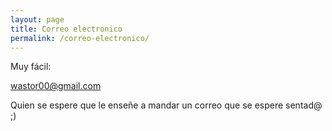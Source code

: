 ```yaml
---
layout: page
title: Correo electronico
permalink: /correo-electronico/
---
```


Muy fácil:

[wastor00@gmail.com](mailto:wastor00@gmail.com)


Quien se espere que le enseñe a mandar un correo que se espere sentad@ ;)
